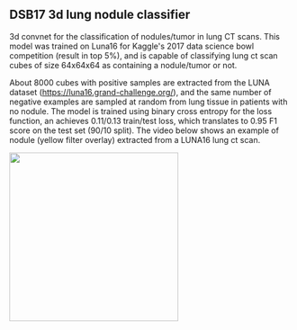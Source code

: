 ## DSB17 3d lung nodule classifier

3d convnet for the classification of nodules/tumor in lung CT scans. This model was trained on Luna16 for Kaggle's 2017 data science bowl competition (result in top 5%), and is capable of classifying lung ct scan cubes of size 64x64x64 as containing a nodule/tumor or not. 

About 8000 cubes with positive samples are extracted from the LUNA dataset (https://luna16.grand-challenge.org/), and the same number of negative examples are sampled at random from lung tissue in patients with no nodule. The model is trained using binary cross entropy for the loss function, an achieves 0.11/0.13 train/test loss, which translates to 0.95 F1 score on the test set (90/10 split). The video below shows an example of nodule (yellow filter overlay) extracted from a LUNA16 lung ct scan.

<img src="https://github.com/LouisFoucard/DSB17_3d_lung_nodule_classifier/blob/master/data/ezgif-1-65620bd01e.gif" height="300">

